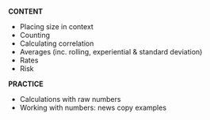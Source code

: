 **CONTENT**
- Placing size in context
- Counting
- Calculating correlation
- Averages (inc. rolling, experiential & standard deviation)
- Rates
- Risk

**PRACTICE**
- Calculations with raw numbers
- Working with numbers: news copy examples
